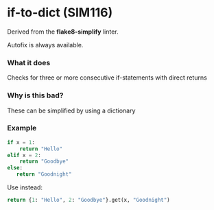 # if-to-dict (SIM116)

Derived from the **flake8-simplify** linter.

Autofix is always available.

### What it does
Checks for three or more consecutive if-statements with direct returns

### Why is this bad?
These can be simplified by using a dictionary

### Example
```python
if x = 1:
    return "Hello"
elif x = 2:
    return "Goodbye"
else:
   return "Goodnight"
```

Use instead:
```python
return {1: "Hello", 2: "Goodbye"}.get(x, "Goodnight")
```